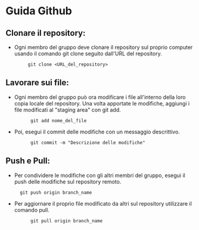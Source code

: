 
# Guida Github

## Clonare il repository:

*  Ogni membro del gruppo deve clonare il repository sul proprio computer usando il comando git clone seguito dall'URL del repository.

			git clone <URL_del_repository>
	 
## Lavorare sui file:

* Ogni membro del gruppo può ora modificare i file all'interno della loro copia locale del repository. 
	Una volta apportate le modifiche, aggiungi i file modificati al "staging area" con git add.

 			git add nome_del_file

* Poi, esegui il commit delle modifiche con un messaggio descrittivo.

			git commit -m "Descrizione delle modifiche"

## Push e Pull:

* Per condividere le modifiche con gli altri membri del gruppo, esegui il push delle modifiche sul repository remoto. 

  		git push origin branch_name

* Per aggiornare il proprio file modificato da altri sul repository utilizzare il comando pull.

			git pull origin branch_name

